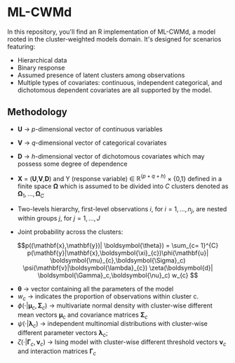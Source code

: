 # ML-CWMd

In this repository, you'll find an R implementation of ML-CWMd, a model rooted in the cluster-weighted models domain. It's designed for scenarios featuring:

- Hierarchical data
- Binary response
- Assumed presence of latent clusters among observations
- Multiple types of covariates: continuous, independent categorical, and dichotomous dependent covariates are all supported by the model.

## Methodology

- **U** $\rightarrow$ $p$-dimensional vector of continuous variables
- **V** $\rightarrow$ $q$-dimensional vector of categorical covariates
- **D** $\rightarrow$ $h$-dimensional vector of dichotomous covariates which may possess some degree of dependence
- **X** = (**U**,**V**,**D**) and Y (response variable) $\in$ $\mathbb{R}^{(p + q + h)}$ × {0,1} defined in a finite space $\boldsymbol{\Omega}$ which is assumed to be divided into $C$ clusters denoted as $\boldsymbol{\Omega}_1,\dots, \boldsymbol{\Omega}_C$
- Two-levels hierarchy, first-level observations $i$, for $i = 1, \dots, n_j$, are nested within groups $j$, for $j = 1, \dots, J$ 

- Joint probability across the clusters:
```math
p((\mathbf{x},\mathbf{y})| \boldsymbol{\theta}) = \sum_{c= 1}^{C}
p(\mathbf{y}|\mathbf{x},\boldsymbol{\xi}_{c})\phi(\mathbf{u}|
\boldsymbol{\mu}_{c},\boldsymbol{\Sigma}_c) \psi(\mathbf{v}|\boldsymbol{\lambda}_{c}) \zeta(\boldsymbol{d}| \boldsymbol{\Gamma}_c,\boldsymbol{\nu}_c)  w_{c} 
```
- $\boldsymbol{\theta}$ $\rightarrow$ vector containing all the parameters of the model 
- $w_c$ $\rightarrow$ indicates the proportion of observations within cluster c. 
- $\phi(\cdot|\boldsymbol{\mu}_c,\boldsymbol{\Sigma}_c)$ $\rightarrow$ multivariate normal density with cluster-wise different mean vectors $\boldsymbol{\mu}_c$ and covariance matrices $\boldsymbol{\Sigma}_c$
- $\psi(\cdot|\boldsymbol{\lambda}_c)$ $\rightarrow$ independent multinomial distributions with cluster-wise different parameter vectors $\boldsymbol{\lambda}_c$; 
- $\zeta(\cdot| \boldsymbol{\Gamma}_c,\boldsymbol{\nu}_c)$ $\rightarrow$ Ising model with cluster-wise different threshold vectors $\boldsymbol{\nu}_c$ and interaction matrices $\boldsymbol{\Gamma}_c$